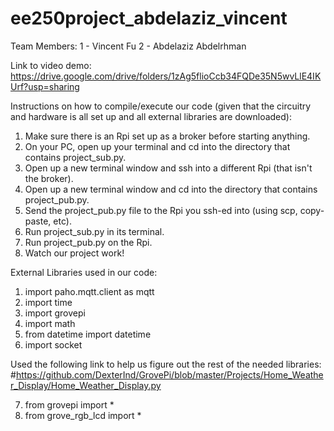 # ee250project_abdelaziz_vincent

Team Members:
1 - Vincent Fu
2 - Abdelaziz Abdelrhman

Link to video demo:
https://drive.google.com/drive/folders/1zAg5flioCcb34FQDe35N5wvLlE4IKUrf?usp=sharing

Instructions on how to compile/execute our code (given that the circuitry and hardware is all set up and all external libraries are downloaded):
1) Make sure there is an Rpi set up as a broker before starting anything.
2) On your PC, open up your terminal and cd into the directory that contains project_sub.py.
3) Open up a new terminal window and ssh into a different Rpi (that isn't the broker).
4) Open up a new terminal window and cd into the directory that contains project_pub.py.
5) Send the project_pub.py file to the Rpi you ssh-ed into (using scp, copy-paste, etc).
6) Run project_sub.py in its terminal.
7) Run project_pub.py on the Rpi. 
9) Watch our project work!

External Libraries used in our code:
1) import paho.mqtt.client as mqtt
2) import time
3) import grovepi
4) import math
5) from datetime import datetime
6) import socket

Used the following link to help us figure out the rest of the needed libraries:
#https://github.com/DexterInd/GrovePi/blob/master/Projects/Home_Weather_Display/Home_Weather_Display.py

7) from grovepi import *
8) from grove_rgb_lcd import *
